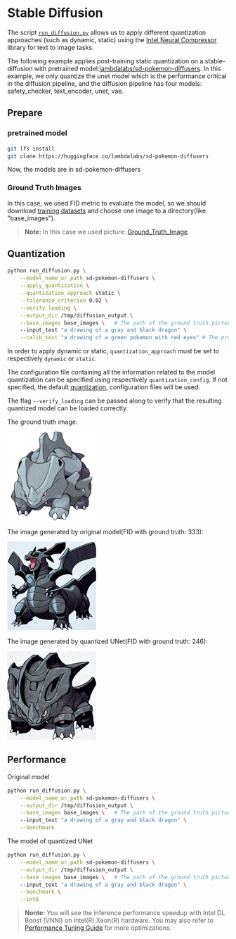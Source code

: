 <!---
Copyright 2020 The HuggingFace Team. All rights reserved.

Licensed under the Apache License, Version 2.0 (the "License");
you may not use this file except in compliance with the License.
You may obtain a copy of the License at

    http://www.apache.org/licenses/LICENSE-2.0

Unless required by applicable law or agreed to in writing, software
distributed under the License is distributed on an "AS IS" BASIS,
WITHOUT WARRANTIES OR CONDITIONS OF ANY KIND, either express or implied.
See the License for the specific language governing permissions and
limitations under the License.
-->

# Stable Diffusion

The script [`run_diffusion.py`](https://github.com/huggingface/optimum-intel/blob/main/examples/neural_compressor/text-to-image/run_diffusion.py)
allows us to apply different quantization approaches (such as dynamic, static) using the [Intel Neural Compressor ](https://github.com/intel/neural-compressor) library for 
text to image tasks.

The following example applies post-training static quantization on a stable-diffusion with pretrained model:[lambdalabs/sd-pokemon-diffusers](https://huggingface.co/lambdalabs/sd-pokemon-diffusers). In this example, we only quantize the unet model which is the performance critical in the diffusion pipeline, and the diffusion pipeline has four models: safety_checker, text_encoder, unet, vae. 

## Prepare 
### pretrained model
```bash
git lfs install
git clone https://huggingface.co/lambdalabs/sd-pokemon-diffusers
```
Now, the models are in sd-pokemon-diffusers

### Ground Truth Images
In this case, we used FID metric to evaluate the model, so we should download [training datasets](https://huggingface.co/datasets/lambdalabs/pokemon-blip-captions) and choose one image to a directory(like "base_images").
>**Note:** In this case we used picture: [Ground_Truth_Image](https://datasets-server.huggingface.co/assets/lambdalabs/pokemon-blip-captions/--/lambdalabs--pokemon-blip-captions/train/14/image/image.jpg).

## Quantization
```bash
python run_diffusion.py \
    --model_name_or_path sd-pokemon-diffusers \
    --apply_quantization \
    --quantization_approach static \
    --tolerance_criterion 0.02 \
    --verify_loading \
    --output_dir /tmp/diffusion_output \
    --base_images base_images \   # The path of the ground truth pictures
    --input_text "a drawing of a gray and black dragon" \
    --calib_text "a drawing of a green pokemon with red eyes" # The prompt to calibrate for static quantization
```

In order to apply dynamic or static, `quantization_approach` must be set to respectively `dynamic` or `static`.

The configuration file containing all the information related to the model quantization can be 
specified using respectively `quantization_config`. If not specified, the default
[quantization](https://github.com/huggingface/optimum-intel/blob/main/examples/neural_compressor/text-to-image/quantization.yml),
configuration files will be used.

The flag `--verify_loading` can be passed along to verify that the resulting quantized model can be loaded correctly.

The ground truth image:

<div align="left">
<img src=images/ground_truth.png width=40%/>
</div>

The image generated by original model(FID with ground truth: 333):

<div align="left">
<img src=images/fp32.png width=40%/>
</div>

The image generated by quantized UNet(FID with ground truth: 246):

<div align="left">
<img src=images/int8.png width=40%/>
</div>

## Performance
Original model
```bash
python run_diffusion.py \
    --model_name_or_path sd-pokemon-diffusers \
    --output_dir /tmp/diffusion_output \
    --base_images base_images \   # The path of the ground truth pictures
    --input_text "a drawing of a gray and black dragon" \
    --benchmark
```
The model of quantized UNet
```bash
python run_diffusion.py \
    --model_name_or_path sd-pokemon-diffusers \
    --output_dir /tmp/diffusion_output \
    --base_images base_images \   # The path of the ground truth pictures
    --input_text "a drawing of a gray and black dragon" \
    --benchmark \
    --int8
```
>**Nonte:** You will see the inference performance speedup with Intel DL Boost (VNNI) on Intel(R) Xeon(R) hardware. You may also refer to [Performance Tuning Guide](https://intel.github.io/intel-extension-for-pytorch/cpu/latest/tutorials/performance_tuning/tuning_guide.html) for more optimizations.
